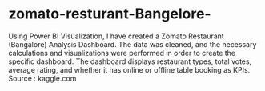 # zomato-resturant-Bangelore-
Using Power BI Visualization, I have created a Zomato Restaurant (Bangalore) Analysis Dashboard. The data was cleaned, and the necessary calculations and visualizations were performed in order to create the specific dashboard. 
The dashboard displays restaurant types, total votes, average rating, and whether it has online or offline table booking as KPIs.
Source : kaggle.com

